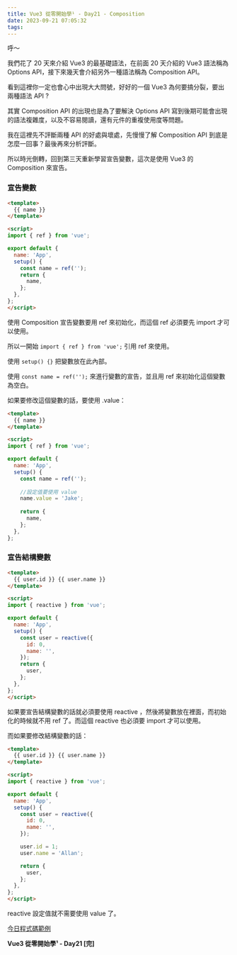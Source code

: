 ```yaml
---
title: Vue3 從零開始學¹ - Day21 - Composition
date: 2023-09-21 07:05:32
tags:
---
```

呼～

我們花了 20 天來介紹 Vue3 的最基礎語法，在前面 20 天介紹的 Vue3 語法稱為 Options API，接下來幾天會介紹另外一種語法稱為 Composition API。

看到這裡你一定也會心中出現大大問號，好好的一個 Vue3 為何要搞分裂，要出兩種語法 API ?
 
其實 Composition API 的出現也是為了要解決 Options API 寫到後期可能會出現的語法複雜度，以及不容易閱讀，還有元件的重複使用度等問題。

我在這裡先不評斷兩種 API 的好處與壞處，先慢慢了解 Composition API 到底是怎麼一回事？最後再來分析評斷。

所以時光倒轉，回到第三天重新學習宣告變數，這次是使用 Vue3 的 Composition 來宣告。

### 宣告變數

```html
<template>
  {{ name }}
</template>

<script>
import { ref } from 'vue';

export default {
  name: 'App',
  setup() {
    const name = ref('');
    return {
      name,
    };
  },
};
</script>
```

使用 Composition 宣告變數要用 ref 來初始化，而這個 ref 必須要先 import 才可以使用。

所以一開始 `import { ref } from 'vue';` 引用 ref 來使用。

使用 `setup() {}` 把變數放在此內部。

使用 `const name = ref('');` 來進行變數的宣告，並且用 ref 來初始化這個變數為空白。

如果要修改這個變數的話，要使用 .value：

```html
<template>
  {{ name }}
</template>

<script>
import { ref } from 'vue';

export default {
  name: 'App',
  setup() {
    const name = ref('');
    
    //設定值要使用 value
    name.value = 'Jake';
    
    return {
      name,
    };
  },
};
```

### 宣告結構變數

```html
<template>
  {{ user.id }} {{ user.name }}
</template>

<script>
import { reactive } from 'vue';

export default {
  name: 'App',
  setup() {
    const user = reactive({
      id: 0,
      name: '',
    });
    return {
      user,
    };
  },
};
</script>
```

如果要宣告結構變數的話就必須要使用 reactive ，然後將變數放在裡面，而初始化的時候就不用 ref 了。而這個 reactive 也必須要 import 才可以使用。

而如果要修改結構變數的話：

```html
<template>
  {{ user.id }} {{ user.name }}
</template>

<script>
import { reactive } from 'vue';

export default {
  name: 'App',
  setup() {
    const user = reactive({
      id: 0,
      name: '',
    });

    user.id = 1;
    user.name = 'Allan';

    return {
      user,
    };
  },
};
</script>
```

reactive 設定值就不需要使用 value 了。

[今日程式碼範例](https://stackblitz.com/edit/vue-hyr8hr?file=src%2FApp.vue)

**Vue3 從零開始學¹ - Day21 [完]**